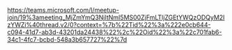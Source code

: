 https://teams.microsoft.com/l/meetup-join/19%3ameeting_MjZmYmQ3NjItNmI5MS00ZjFmLTljZGEtYWQzODQyM2IzYWZi%40thread.v2/0?context=%7b%22Tid%22%3a%222e0cb644-c094-41d7-ab3d-43201da24438%22%2c%22Oid%22%3a%22c701fab6-34c1-4fc7-bcbd-548a3b657727%22%7d
